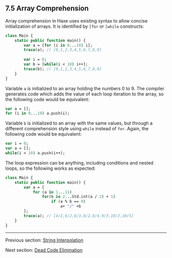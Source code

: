 ## 7.5 Array Comprehension

Array comprehension in Haxe uses existing syntax to allow concise initialization of arrays. It is identified by `[for` or `[while` constructs:

```haxe
class Main {
	static public function main() {
		var a = [for (i in 0...10) i];
		trace(a); // [0,1,2,3,4,5,6,7,8,9]
		
		var i = 0;
		var b = [while(i < 10) i++];
		trace(b); // [0,1,2,3,4,5,6,7,8,9]
	}
}
```

Variable `a` is initialized to an array holding the numbers 0 to 9. The compiler generates code which adds the value of each loop iteration to the array, so the following code would be equivalent:

```haxe
var a = [];
for (i in 0...10) a.push(i);
```

Variable `b` is initialized to an array with the same values, but through a different comprehension style using `while` instead of `for`. Again, the following code would be equivalent:

```haxe
var i = 0;
var a = [];
while(i < 10) a.push(i++);
```

The loop expression can be anything, including conditions and nested loops, so the following works as expected:

```haxe
class Main {
	static public function main() {
		var a = [
			for (a in 1...11)
				for(b in 2...Std.int(a / 2) + 1)
					if (a % b == 0)
						a+ "/" +b
		];
		trace(a); // [4/2,6/2,6/3,8/2,8/4,9/3,10/2,10/5]
	}
}
```

---

Previous section: [String Interpolation](7.4-String_Interpolation.md)

Next section: [Dead Code Elimination](7.6-Dead_Code_Elimination.md)